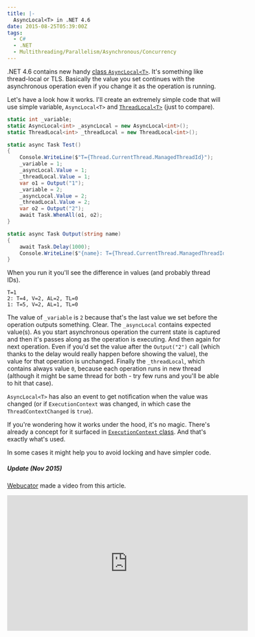 ```yaml
---
title: |-
  AsyncLocal<T> in .NET 4.6
date: 2015-08-25T05:39:00Z
tags:
  - C#
  - .NET
  - Multithreading/Parallelism/Asynchronous/Concurrency
---
```

.NET 4.6 contains new handy [class `AsyncLocal<T>`][1]. It's something like thread-local or TLS. Basically the value you set continues with the asynchronous operation even if you change it as the operation is running. 

<!-- excerpt -->

Let's have a look how it works. I'll create an extremely simple code that will use simple variable, `AsyncLocal<T>` and [`ThreadLocal<T>`][2] (just to compare).

```csharp
static int _variable;
static AsyncLocal<int> _asyncLocal = new AsyncLocal<int>();
static ThreadLocal<int> _threadLocal = new ThreadLocal<int>();

static async Task Test()
{
    Console.WriteLine($"T={Thread.CurrentThread.ManagedThreadId}");
    _variable = 1;
    _asyncLocal.Value = 1;
    _threadLocal.Value = 1;
    var o1 = Output("1");
    _variable = 2;
    _asyncLocal.Value = 2;
    _threadLocal.Value = 2;
    var o2 = Output("2");
    await Task.WhenAll(o1, o2);
}

static async Task Output(string name)
{
    await Task.Delay(1000);
    Console.WriteLine($"{name}: T={Thread.CurrentThread.ManagedThreadId}, V={_variable}, AL={_asyncLocal.Value}, TL={_threadLocal.Value}");
}
```

When you run it you'll see the difference in values (and probably thread IDs). 

```text
T=1
2: T=4, V=2, AL=2, TL=0
1: T=5, V=2, AL=1, TL=0
```

The value of `_variable` is `2` because that's the last value we set before the operation outputs something. Clear. The `_asyncLocal` contains expected value(s). As you start asynchronous operation the current state is captured and then it's passes along as the operation is executing. And then again for next operation. Even if you'd set the value after the `Output("2")` call (which thanks to the delay would really happen before showing the value), the value for that operation is unchanged. Finally the `_threadLocal`, which contains always value `0`, because each operation runs in new thread (although it might be same thread for both - try few runs and you'll be able to hit that case).

`AsyncLocal<T>` has also an event to get notification when the value was changed (or if `ExecutionContext` was changed, in which case the ` ThreadContextChanged` is `true`).

If you're wondering how it works under the hood, it's no magic. There's already a concept for it surfaced in [`ExecutionContext` class][3]. And that's exactly what's used.

In some cases it might help you to avoid locking and have simpler code.

##### Update (Nov 2015)

[Webucator][4] made a video from this article.

<iframe width="560" height="315" src="https://www.youtube.com/embed/i0Hl5ebNkaA" frameborder="0" allowfullscreen></iframe>

[1]: https://msdn.microsoft.com/en-us/library/Dn906268(v=VS.110).aspx
[2]: https://msdn.microsoft.com/en-us/library/dd642243(v=vs.110).aspx
[3]: https://msdn.microsoft.com/en-us/library/system.threading.executioncontext(v=vs.110).aspx
[4]: https://www.webucator.com/